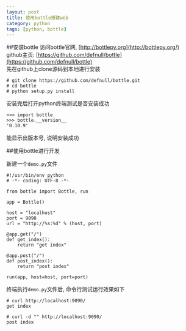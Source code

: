 ```yaml
---
layout: post
title: 使用bottle搭建web
category: python
tags: [python, bottle]
---
```


##安装bottle
访问bottle官网, [http://bottlepy.org](http://bottlepy.org/)  
github主页: [https://github.com/defnull/bottle](https://github.com/defnull/bottle)  
先在github上clone源码到本地进行安装

    # git clone https://github.com/defnull/bottle.git
    # cd bottle
    # python setup.py install

安装完后打开python终端测试是否安装成功

    >>> import bottle
    >>> bottle.__version__
    '0.10.9'

能显示出版本号, 说明安装成功

##使用bottle进行开发

新建一个`demo.py`文件

    #!/usr/bin/env python
    # -*- coding: UTF-8 -*-

    from bottle import Bottle, run

    app = Bottle()

    host = "localhost"
    port = 9090
    url = "http://%s:%d" % (host, port)

    @app.get("/")
    def get_index():
        return "get index"

    @app.post("/")
    def post_index():
        return "post index"

    run(app, host=host, port=port)

终端执行`demo.py`文件后,
命令行测试运行效果如下

    # curl http://localhost:9090/
    get index

    # curl -d "" http://localhost:9090/
    post index
